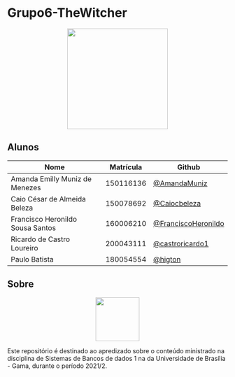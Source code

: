 # Grupo6-TheWitcher

<div align="center"><img src= "https://i.imgur.com/9MHMuCL.png" height="230" width="auto"/></div>

## Alunos

|Nome|Matrícula|Github|
|--|--|--|
|Amanda Emilly Muniz de Menezes|150116136|[@AmandaMuniz](https://github.com/AmandaMuniz)|
|Caio César de Almeida Beleza|150078692|[@Caiocbeleza](https://github.com/Caiocbeleza)|
|Francisco Heronildo Sousa Santos|160006210| [@FranciscoHeronildo](https://github.com/FranciscoHeronildo)|
|Ricardo de Castro Loureiro|200043111|[@castroricardo1](https://github.com/castroricardo1)|
|Paulo Batista|180054554|[@higton](https://github.com/higton)|

## Sobre

<div align="center"><img src= "https://i.imgur.com/FqupKBz.png" height="100" width="auto"/></div>

Este repositório é destinado ao apredizado sobre o conteúdo ministrado na disciplina de Sistemas de Bancos de dados 1 na da Universidade de Brasília - Gama, durante o período 2021/2.
